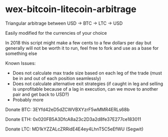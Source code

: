 # wex-bitcoin-litecoin-arbitrage

Triangular arbitrage between USD -> BTC -> LTC -> USD

Easily modified for the currencies of your choice

In 2018 this script might make a few cents to a few dollars per day but generally
will not be worth it to run, feel free to fork and use as a base for something else

Known Issues:
- Does not calculate max trade size based on each leg of the trade (must be in and out of each position seamlessly)
- Does not calculate alternative exit strategies (if caught in leg and selling is unprofitable because of a lag in execution, can we move to another pair and get back to USD?)
- Probably more 

Donate BTC: 3EYfd42eD5dZCWVBXYzrF5wMMR4ERLs68b

Donate ETH: 0x020FB5A3DfcA8a23c2D3a2d8fe37E277ce183011

Donate LTC: MD1kYZZALcZRRidE4E4ey4LhnT5C5eEfWU (Segwit)
